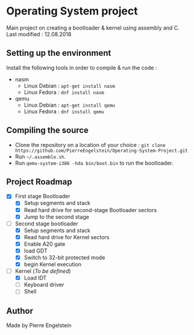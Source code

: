 # Operating System project #

Main project on creating a bootloader & kernel using assembly and C.
<br>
Last modified : 12.08.2018

## Setting up the environment
Install the following tools in order to compile & run the code :
- nasm
  - Linux Debian : `apt-get install nasm`
  - Linux Fedora : `dnf install nasm`
- qemu
  - Linux Debian : `apt-get install qemu`
  - Linux Fedora : `dnf install qemu`

## Compiling the source
- Clone the repository on a location of your choice : `git clone https://github.com/PierreEngelstein/Operating-System-Project.git`
- Run `~/.assemble.sh`.
- Run `qemu-system-i386 -hda bin/boot.bin` to run the bootloader.

## Project Roadmap
- [x] First stage Bootloader
  - [x] Setup segments and stack
  - [x] Read hard drive for second-stage Bootloader sectors
  - [x] Jump to the second stage
- [ ] Second stage bootloader
  - [x] Setup segments and stack
  - [x] Read hard drive for Kernel sectors
  - [x] Enable A20 gate
  - [x] load GDT
  - [x] Switch to 32-bit protected mode
  - [x] begin Kernel execution
- [ ] Kernel (*To be defined*)
  - [x] Load IDT
  - [ ] Keyboard driver
  - [ ] Shell

## Author
Made by Pierre Engelstein
